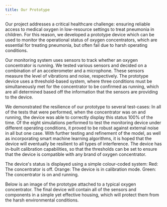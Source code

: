 ```yaml
---
title: Our Prototype
---
```


Our project addresses a critical healthcare challenge: ensuring reliable access to medical oxygen in low-resource settings to treat pneumonia in children. For this reason, we developed a prototype device which can be used to monitor the operational status of oxygen concentrators, which are essential for treating pneumonia, but often fail due to harsh operating conditions.

Our monitoring system uses sensors to track whether an oxygen concentrator is running. We tested various sensors and decided on a combination of an accelerometer and a microphone. These sensors measure the level of vibrations and noise, respectively. The prototype device uses a threshold-based system, where three conditions must be simultaneously met for the concentrator to be confirmed as running, which are all determined based off the information that the sensors are providing to the device.

We demonstrated the resilience of our prototype to several test-cases:
In all of the tests that were performed, when the concentrator was on and running, the device was able to correctly display this status 100% of the time.
Of the eight simulations performed to test the monitoring device under different operating conditions, it proved to be robust against external noise in all but one case. With further testing and refinement of the model, as well as incorporating smart machine learning algorithms, it is hoped that the device will eventually be resilient to all types of interference.
The device has in-built calibration capabilities, so that the thresholds can be set to ensure that the device is compatible with any brand of oxygen concentrator.

The device's status is displayed using a simple colour-coded system:
Red: The concentrator is off.
Orange: The device is in calibration mode.
Green: The concentrator is on and running.

Below is an image of the prototype attached to a typical oxygen concentrator. The final device will contain all of the sensors and components in a simple yet effective housing, which will protect them from the harsh environmental conditions.
